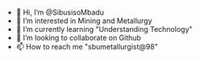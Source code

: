 - 👋 Hi, I’m @SibusisoMbadu
- 👀 I’m interested in Mining and Metallurgy
- 🌱 I’m currently learning "Understanding Technology"
- 💞️ I’m looking to collaborate on Github
- 📫 How to reach me "sbumetallurgist@98"
<!---
SibusisoMbadu/SibusisoMbadu is a ✨ special ✨ repository because its `README.md` (this file) appears on your GitHub profile.
You can click the Preview link to take a look at your changes.
--->

